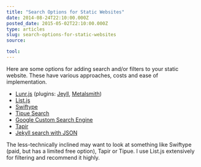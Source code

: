 ```yaml
---
title: "Search Options for Static Websites"
date: 2014-08-24T22:10:00.000Z
posted_date: 2015-05-02T22:10:00.000Z
type: articles
slug: search-options-for-static-websites
source:

tool:
---
```

Here are some options for adding search and/or filters to your static website. These have various approaches, costs and ease of implementation.

- [Lunr.js](http://lunrjs.com/) (plugins: [Jeyll](https://github.com/slashdotdash/jekyll-lunr-js-search), [Metalsmith](https://github.com/CMClay/metalsmith-lunr))
- [List.js](http://listjs.com/)
- [Swiftype](https://swiftype.com/)
- [Tipue Search](http://www.tipue.com/search/)
- [Google Custom Search Engine](https://www.google.com/cse/)
- [Tapir](http://tapirgo.com/)
- [Jekyll search with JSON](http://mathayward.com/jekyll-search/)

The less-technically inclined may want to look at something like Swiftype (paid, but has a limited free option), Tapir or Tipue. I use List.js extensively for filtering and recommend it highly.

